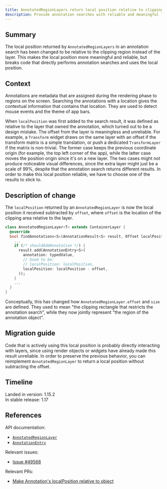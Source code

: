 ```yaml
---
title: AnnotatedRegionLayers return local position relative to clipping region
description: Provide annotation searches with reliable and meaningful local positions.
---
```


## Summary

The local position returned by `AnnotatedRegionLayers` in an
annotation search has been changed to be relative to the clipping
region instead of the layer. This makes the local position more
meaningful and reliable, but breaks code that directly performs
annotation searches and uses the local position.

## Context

Annotations are metadata that are assigned during the
rendering phase to regions on the screen.
Searching the annotations with a location gives the
contextual information that contains that location.
They are used to detect mouse events and the theme of app bars.

When `localPosition` was first added to the search result,
it was defined as relative to the layer that owned the annotation,
which turned out to be a design mistake.
The offset from the layer is meaningless and unreliable.
For example, a `Transform` widget draws on the same layer
with an offset if the transform matrix is a simple translation,
or push a dedicated `TransformLayer` if the matrix is non-trivial.
The former case keeps the previous coordinate origin
(for example, the top left corner of the app),
while the latter case moves the position origin since
it's on a new layer. The two cases might not produce noticeable
visual differences, since the extra layer might just be a scale of
99%, despite that the annotation search returns different results.
In order to make this local position reliable, we have to choose
one of the results to stick to.

## Description of change

The `localPosition` returned by an `AnnotatedRegionLayer`
is now the local position it received subtracted by `offset`,
where `offset` is the location of the clipping area relative
to the layer.

```dart
class AnnotatedRegionLayer<T> extends ContainerLayer {
  @override
  bool findAnnotations<S>(AnnotationResult<S> result, Offset localPosition, { @required bool onlyFirst }) {
    ...
    if (/* shouldAddAnnotation */) {
      result.add(AnnotationEntry<S>(
        annotation: typedValue,
        // Used to be:
        // localPosition: localPosition,
        localPosition: localPosition - offset,
      ));
    }
    ...
  }
}
```

Conceptually, this has changed how `AnnotatedRegionLayer.offset`
and `size` are defined. They used to mean
"the clipping rectangle that restricts the annotation search",
while they now jointly represent
"the region of the annotation object".

## Migration guide

Code that is actively using this local position is probably
directly interacting with layers, since using render objects or
widgets have already made this result unreliable. In order to
preserve the previous behavior, you can reimplement
`AnnotatedRegionLayer` to return a local position without
subtracting the offset.


## Timeline

Landed in version: 1.15.2<br>
In stable release: 1.17

## References

API documentation:
* [`AnnotatedRegionLayer`][]
* [`AnnotationEntry`][]

Relevant issues:
* [Issue #49568][]

Relevant PRs:
* [Make Annotation's localPosition relative to object][]

[`AnnotatedRegionLayer`]: {{site.api}}/flutter/rendering/AnnotatedRegionLayer-class.html
[`AnnotationEntry`]: {{site.api}}/flutter/rendering/AnnotationEntry-class.html
[Issue #49568]: {{site.repo.flutter}}/issues/49568
[Make Annotation's localPosition relative to object]: {{site.repo.flutter}}/pull/50157
